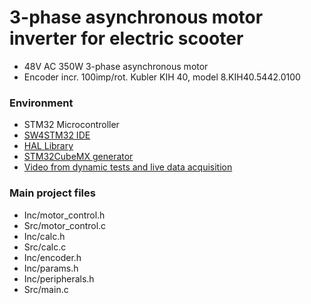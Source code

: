 # 3-phase asynchronous motor inverter for electric scooter #

* 48V AC 350W 3-phase asynchronous motor
* Encoder incr. 100imp/rot. Kubler KIH 40, model 8.KIH40.5442.0100

### Environment ###

* STM32 Microcontroller
* [SW4STM32 IDE](http://www.st.com/en/development-tools/sw4stm32.html)
* [HAL Library](www.st.com/resource/en/user_manual/dm00105879.pdf)
* [STM32CubeMX generator](http://www.st.com/en/development-tools/stm32cubemx.html)
* [Video from dynamic tests and live data acquisition](https://youtu.be/Q6jYZ-Ulw5o)

### Main project files ###

* Inc/motor_control.h
* Src/motor_control.c
* Inc/calc.h
* Src/calc.c
* Inc/encoder.h
* Inc/params.h
* Inc/peripherals.h
* Src/main.c

